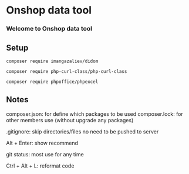 # Onshop data tool

### Welcome to Onshop data tool

## Setup

```
composer require imangazaliev/didom
```
```
composer require php-curl-class/php-curl-class
```

```
composer require phpoffice/phpexcel
```

## Notes

composer.json: for define which packages to be used
composer.lock: for other members use (without upgrade any packages)

.gitignore: skip directories/files no need to be pushed to server

Alt + Enter: show recommend

git status: most use for any time

Ctrl + Alt + L: reformat code